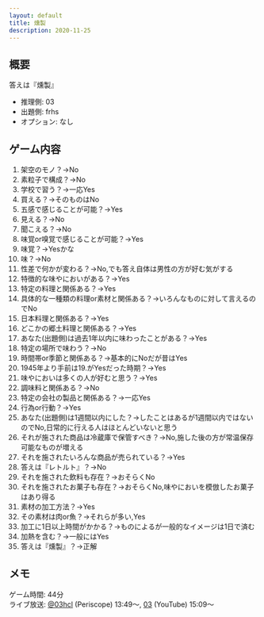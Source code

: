 ```yaml
---
layout: default
title: 燻製
description: 2020-11-25
---
```


## 概要

答えは『燻製』

- 推理側: 03
- 出題側: frhs
- オプション: なし

## ゲーム内容

1. 架空のモノ？→No
2. 素粒子で構成？→No
3. 学校で習う？→一応Yes
4. 買える？→そのものはNo
5. 五感で感じることが可能？→Yes
6. 見える？→No
7. 聞こえる？→No
8. 味覚or嗅覚で感じることが可能？→Yes
9. 味覚？→Yesかな
10. 味？→No
11. 性差で何かが変わる？→No,でも答え自体は男性の方が好む気がする
12. 特徴的な味やにおいがある？→Yes
13. 特定の料理と関係ある？→Yes
14. 具体的な一種類の料理or素材と関係ある？→いろんなものに対して言えるのでNo
15. 日本料理と関係ある？→Yes
16. どこかの郷土料理と関係ある？→Yes
17. あなた(出題側)は過去1年以内に味わったことがある？→Yes
18. 特定の場所で味わう？→No
19. 時間帯or季節と関係ある？→基本的にNoだが昔はYes
20. 1945年より手前は19.がYesだった時期？→Yes
21. 味やにおいは多くの人が好むと思う？→Yes
22. 調味料と関係ある？→No
23. 特定の会社の製品と関係ある？→一応Yes
24. 行為or行動？→Yes
25. あなた(出題側)は1週間以内にした？→したことはあるが1週間以内ではないのでNo,日常的に行える人はほとんどいないと思う
26. それが施された商品は冷蔵庫で保管すべき？→No,施した後の方が常温保存可能なものが増える
27. それを施されたいろんな商品が売られている？→Yes
28. 答えは『レトルト』？→No
29. それを施された飲料も存在？→おそらくNo
30. それを施されたお菓子も存在？→おそらくNo,味やにおいを模倣したお菓子はあり得る
31. 素材の加工方法？→Yes
32. その素材は肉or魚？→それらが多い,Yes
33. 加工に1日以上時間がかかる？→ものによるが一般的なイメージは1日で済む
34. 加熱を含む？→一般にはYes
35. 答えは『燻製』？→正解

## メモ

ゲーム時間: 44分  
ライブ放送: [@03hcl](https://www.periscope.tv/03hcl/1eaKbnkmeeeKX?t=13m49s) (Periscope) 13:49～, [03](https://youtu.be/ENNQVgYka94?t=909s) (YouTube) 15:09～
